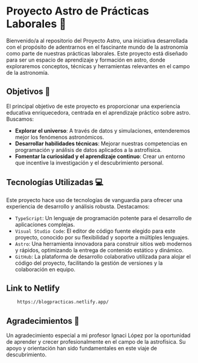 
# Proyecto Astro de Prácticas Laborales 🌌

Bienvenido/a al repositorio del Proyecto Astro, una iniciativa desarrollada con el propósito de adentrarnos en el fascinante mundo de la astronomía como parte de nuestras prácticas laborales. Este proyecto está diseñado para ser un espacio de aprendizaje y formación en astro, donde exploraremos conceptos, técnicas y herramientas relevantes en el campo de la astronomía.

## Objetivos 🎯

El principal objetivo de este proyecto es proporcionar una experiencia educativa enriquecedora, centrada en el aprendizaje práctico sobre astro. Buscamos:

- **Explorar el universo**: A través de datos y simulaciones, entenderemos mejor los fenómenos astronómicos.
- **Desarrollar habilidades técnicas**: Mejorar nuestras competencias en programación y análisis de datos aplicados a la astrofísica.
- **Fomentar la curiosidad y el aprendizaje continuo**: Crear un entorno que incentive la investigación y el descubrimiento personal.

## Tecnologías Utilizadas 💻

Este proyecto hace uso de tecnologías de vanguardia para ofrecer una experiencia de desarrollo y análisis robusta. Destacamos:

- `TypeScript`: Un lenguaje de programación potente para el desarrollo de aplicaciones complejas.
- `Visual Studio Code`: El editor de código fuente elegido para este proyecto, conocido por su flexibilidad y soporte a múltiples lenguajes.
- `Astro`: Una herramienta innovadora para construir sitios web modernos y rápidos, optimizando la entrega de contenido estático y dinámico.
- `GitHub`: La plataforma de desarrollo colaborativo utilizada para alojar el código del proyecto, facilitando la gestión de versiones y la colaboración en equipo.


## Link to Netlify

```sh
    https://blogpracticas.netlify.app/
```

## Agradecimientos 🙏

Un agradecimiento especial a mi profesor Ignaci López por la oportunidad de aprender y crecer profesionalmente en el campo de la astrofísica. Su apoyo y orientación han sido fundamentales en este viaje de descubrimiento.